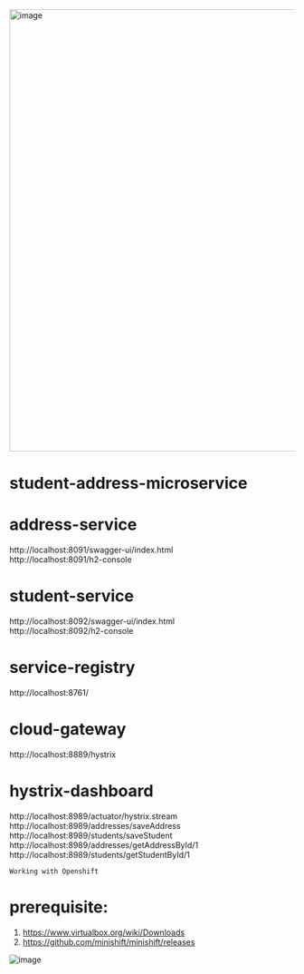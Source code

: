 <img width="780" alt="image" src="https://github.com/swapanGit/student-address-microservice/assets/47151255/12aea558-8a92-4aa8-bcbb-19068a5eb0e3">

# student-address-microservice
# address-service
http://localhost:8091/swagger-ui/index.html </br>
http://localhost:8091/h2-console </br>
# student-service
http://localhost:8092/swagger-ui/index.html </br>
http://localhost:8092/h2-console </br>
# service-registry
http://localhost:8761/ </br>
# cloud-gateway
http://localhost:8889/hystrix </br>
# hystrix-dashboard
http://localhost:8989/actuator/hystrix.stream </br>
http://localhost:8989/addresses/saveAddress </br>
http://localhost:8989/students/saveStudent </br>
http://localhost:8989/addresses/getAddressById/1 </br>
http://localhost:8989/students/getStudentById/1 </br>




``` Working with Openshift ```
# prerequisite:
1. https://www.virtualbox.org/wiki/Downloads
2. https://github.com/minishift/minishift/releases

![image](https://github.com/swapanGit/student-address-microservice/assets/47151255/00ee43f8-dc8c-4466-9614-8eabc7a780d4)
